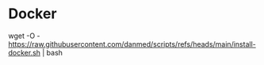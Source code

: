 # Docker
wget -O - https://raw.githubusercontent.com/danmed/scripts/refs/heads/main/install-docker.sh | bash
